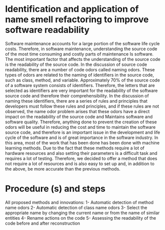 
# Identification and application of name smell refactoring to improve software readability

Software maintenance accounts for a large portion of the software life cycle costs. Therefore, in software maintenance, understanding the source code of the most time consuming and costly parts of maintenance Is software. The most important factor that affects the understanding of the source code is the readability of the source code. In the discussion of source code readability, there are a number of code odors called naming odors. These types of odors are related to the naming of identifiers in the source code, such as class, method, and variable. Approximately 70% of the source code of a software system consists of identifiers. Therefore, the letters that are selected as identifiers are very important for the readability of the software source code and therefore their comprehensibility. In the discussion of naming these identifiers, there are a series of rules and principles that developers must follow these rules and principles, and if these rules are not observed, the name odor problem arises that these odors have a direct impact on the readability of the source code and Maintains software and software quality. Therefore, anything done to prevent the creation of these odors will be useful in reducing the cost and time to maintain the software source code, and therefore is an important issue in the development and life cycle of the software and is of great importance in the software industry. In this area, most of the work that has been done has been done with machine learning methods. Due to the fact that these methods require a lot of hardware resources and also setting their parameters is a difficult task and requires a lot of testing. Therefore, we decided to offer a method that does not require a lot of resources and is also easy to set up and, in addition to the above, be more accurate than the previous methods.


# Procedure (s) and steps

All proposed methods and innovations:
1- Automatic detection of method name odors
2- Automatic detection of class name odors
3- Select the appropriate name by changing the current name or from the name of similar entities
4- Rename actions on the code
5- Assessing the readability of the code before and after reconstruction
